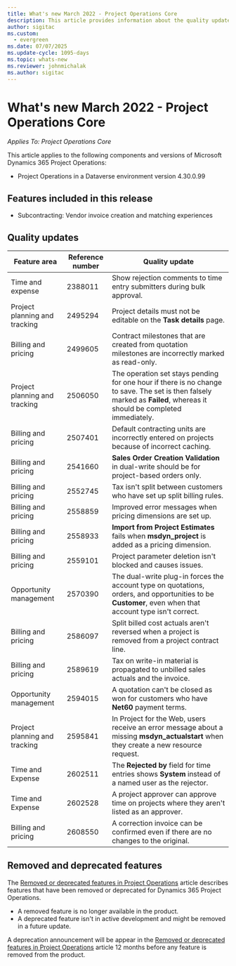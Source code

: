 ```yaml
---
title: What's new March 2022 - Project Operations Core
description: This article provides information about the quality updates that are available in the March 2022 release of Project Operations Core.
author: sigitac
ms.custom:
  - evergreen
ms.date: 07/07/2025
ms.update-cycle: 1095-days
ms.topic: whats-new
ms.reviewer: johnmichalak
ms.author: sigitac
---
```


# What's new March 2022 - Project Operations Core

_Applies To: Project Operations Core_

This article applies to the following components and versions of Microsoft Dynamics 365 Project Operations:

- Project Operations in a Dataverse environment version 4.30.0.99

## Features included in this release

- Subcontracting: Vendor invoice creation and matching experiences

## Quality updates

| Feature area | Reference number | Quality update |
| --- | --- | --- |
| Time and expense | 2388011 | Show rejection comments to time entry submitters during bulk approval. |
| Project planning and tracking | 2495294 | Project details must not be editable on the **Task details** page. |
| Billing and pricing | 2499605 | Contract milestones that are created from quotation milestones are incorrectly marked as read-only. |
| Project planning and tracking | 2506050 | The operation set stays pending for one hour if there is no change to save. The set is then falsely marked as **Failed**, whereas it should be completed immediately. |
| Billing and pricing | 2507401 | Default contracting units are incorrectly entered on projects because of incorrect caching. |
| Billing and pricing | 2541660 | **Sales Order Creation Validation** in dual-write should be for project-based orders only. |
| Billing and pricing | 2552745 | Tax isn't split between customers who have set up split billing rules. |
| Billing and pricing | 2558859 | Improved error messages when pricing dimensions are set up. |
| Billing and pricing | 2558933 | **Import from Project Estimates** fails when **msdyn\_project** is added as a pricing dimension. |
| Billing and pricing | 2559101 | Project parameter deletion isn't blocked and causes issues. |
| Opportunity management | 2570390 | The dual-write plug-in forces the account type on quotations, orders, and opportunities to be **Customer**, even when that account type isn't correct. |
| Billing and pricing | 2586097 | Split billed cost actuals aren't reversed when a project is removed from a project contract line. |
| Billing and pricing | 2589619 | Tax on write-in material is propagated to unbilled sales actuals and the invoice. |
| Opportunity management | 2594015 | A quotation can't be closed as won for customers who have **Net60** payment terms. |
| Project planning and tracking | 2595841 | In Project for the Web, users receive an error message about a missing **msdyn\_actualstart** when they create a new resource request. |
| Time and Expense | 2602511 | The **Rejected by** field for time entries shows **System** instead of a named user as the rejector. |
| Time and Expense | 2602528 | A project approver can approve time on projects where they aren't listed as an approver. |
| Billing and pricing | 2608550 | A correction invoice can be confirmed even if there are no changes to the original. |

## Removed and deprecated features

The [Removed or deprecated features in Project Operations](../../whats-new/removed-depreciated-features-project.md) article describes features that have been removed or deprecated for Dynamics 365 Project Operations.

- A removed feature is no longer available in the product.
- A deprecated feature isn't in active development and might be removed in a future update.

A deprecation announcement will be appear in the [Removed or deprecated features in Project Operations](../../whats-new/removed-depreciated-features-project.md) article 12 months before any feature is removed from the product.
